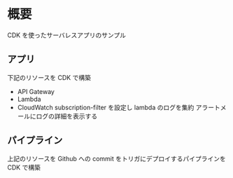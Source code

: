 # 概要

CDK を使ったサーバレスアプリのサンプル

## アプリ

下記のリソースを CDK で構築

- API Gateway
- Lambda
- CloudWatch
  subscription-filter を設定し lambda のログを集約
  アラートメールにログの詳細を表示する

## パイプライン

上記のリソースを Github への commit をトリガにデプロイするパイプラインを
CDK で構築
